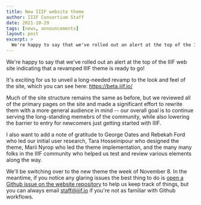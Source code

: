 ```yaml
---
title: New IIIF website theme
author: IIIF Consortium Staff
date: 2021-10-29
tags: [news, announcements]
layout: post
excerpt: >
  We're happy to say that we've rolled out an alert at the top of the IIIF web site indicating that a revamped IIIF theme is ready to go!
---
```


We're happy to say that we've rolled out an alert at the top of the IIIF web site indicating that a revamped IIIF theme is ready to go!

It's exciting for us to unveil a long-needed revamp to the look and feel of the site, which you can see here: <https://beta.iiif.io/>

Much of the site structure remains the same as before, but we reviewed all of the primary pages on the site and made a significant effort to rewrite them with a more general audience in mind -- our overall goal is to continue serving the long-standing memebrs of the community, while also lowering the barrier to entry for newcomers just getting started with IIIF.

I also want to add a note of gratitude to George Oates and Rebekah Ford who led our initial user research, Tara Hosseinipour who designed the theme, Marii Nyrop who led the theme implementation, and the many many folks in the IIIF community who helped us test and review various elements along the way.

We'll be switching over to the new theme the week of November 8. In the meantime, if you notice any glaring issues the best thing to do is [open a Github issue on the website repository](https://github.com/IIIF/website/issues/new) to help us keep track of things, but you can always email <staff@iiif.io> if you're not as familiar with Github workflows.

